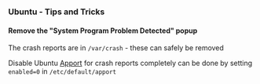 ### Ubuntu - Tips and Tricks

#### Remove the "System Program Problem Detected" popup

The crash reports are in `/var/crash` - these can safely be removed

Disable Ubuntu [Apport](https://wiki.ubuntu.com/Apport) for crash reports completely can be done by setting `enabled=0` in `/etc/default/apport`
